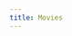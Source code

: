 ```yaml
---
title: Movies
---
```

<body>
  <div id="douban"></div>
</body>
<link
  rel="stylesheet"
  href="https://cdn.jsdelivr.net/npm/idouban/dist/index.css"
/>
<script
  src="https://cdn.jsdelivr.net/npm/idouban/dist/index.js"
  onload="idouban.init({
          selector: '#douban',
          lang: 'zh',
          douban_id: '258576743',
          type: 'movie',
          quote: '豆瓣电影个人主页（排序方式为添加到豆瓣的时间，并非观看时间。此外，部分影视作品如《建军大业》《大国崛起》因无法评分而无法在列表中出现）',
          actions: ['collect', 'wish'],
          page_size: 10,
          max_line: 4
        })"
></script>